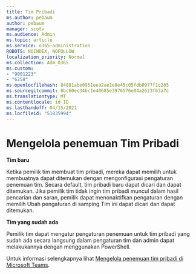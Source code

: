 ```yaml
---
title: Tim Pribadi
ms.author: pebaum
author: pebaum
manager: scotv
ms.audience: Admin
ms.topic: article
ms.service: o365-administration
ROBOTS: NOINDEX, NOFOLLOW
localization_priority: Normal
ms.collection: Adm_O365
ms.custom:
- "9001223"
- "6258"
ms.openlocfilehash: 84881abe0951eea2ae1e8e45c05fdb0977f1c285
ms.sourcegitcommit: 8bc60ec34bc1e40685e3976576e04a2623f63a7c
ms.translationtype: MT
ms.contentlocale: id-ID
ms.lasthandoff: 04/15/2021
ms.locfileid: "51835994"
---
```

# <a name="managing-discovery-of-private-teams"></a>Mengelola penemuan Tim Pribadi

**Tim baru**

Ketika pemilik tim membuat tim pribadi, mereka dapat memilih untuk membuatnya dapat ditemukan dengan mengonfigurasi pengaturan penemuan tim. Secara default, tim pribadi baru dapat dicari dan dapat ditemukan. Jika pemilik tim tidak ingin tim pribadi muncul dalam hasil pencarian dan saran, pemilik dapat menonaktifkan pengaturan dengan memilih Ubah pengaturan di samping Tim ini dapat dicari dan dapat ditemukan.  

**Tim yang sudah ada**

Pemilik tim dapat mengatur pengaturan penemuan untuk tim pribadi yang sudah ada secara langsung dalam pengaturan tim dan admin dapat melakukannya dengan menggunakan PowerShell.  

Untuk informasi selengkapnya lihat  [Mengelola penemuan tim pribadi di Microsoft Teams](https://docs.microsoft.com/microsoftteams/manage-discovery-of-private-teams).
